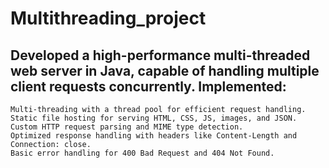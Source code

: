 # Multithreading_project
## Developed a high-performance multi-threaded web server in Java, capable of handling multiple client requests concurrently. Implemented:
    Multi-threading with a thread pool for efficient request handling.
    Static file hosting for serving HTML, CSS, JS, images, and JSON.
    Custom HTTP request parsing and MIME type detection.
    Optimized response handling with headers like Content-Length and Connection: close.
    Basic error handling for 400 Bad Request and 404 Not Found.
